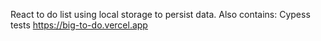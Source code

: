 React to do list
using local storage to persist data.
Also contains: Cypess tests
https://big-to-do.vercel.app

